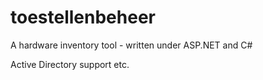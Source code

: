 # toestellenbeheer
A hardware inventory tool - written under ASP.NET and C#

Active Directory support etc.
